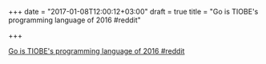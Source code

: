+++
date = "2017-01-08T12:00:12+03:00"
draft = true
title = "Go is TIOBE's programming language of 2016  #reddit"

+++

<p><a href="https://t.co/NVlpMMLgDS">Go is TIOBE's programming language of 2016  #reddit</a></p>
